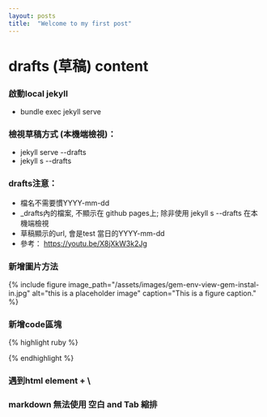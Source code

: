 ```yaml
---
layout: posts
title:  "Welcome to my first post"
---
```


# drafts (草稿) content 

### 啟動local jekyll
- bundle exec jekyll serve
### 檢視草稿方式 (本機端檢視)：
- jekyll serve \--drafts 
- jekyll s \--drafts

### drafts注意：
- 檔名不需要慣YYYY-mm-dd
- _drafts內的檔案, 不顯示在 github pages上; 除非使用 jekyll s \--drafts 在本機端檢視
- 草稿顯示的url, 會是test 當日的YYYY-mm-dd
- 參考： <https://youtu.be/X8jXkW3k2Jg>

### 新增圖片方法
{% include figure image_path="/assets/images/gem-env-view-gem-instal-in.jpg" alt="this is a placeholder image" caption="This is a figure caption." %}
### 新增code區塊
{% highlight ruby %}

{% endhighlight %}

### 遇到html element + \
### markdown 無法使用 空白 and Tab 縮排

  